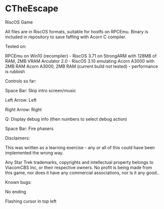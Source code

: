 # CTheEscape

RiscOS Game

All files are in RiscOS formats, suitable for hostfs on RPCEmu. Binary is included in repository to save faffing with Acorn C compiler.

Tested on:

RPCEmu on Win10 (recompiler) - RiscOS 3.71 on StrongARM with 128MB of RAM, 2MB VRAM
Arculator 2.0 - RiscOS 3.10 emulating Acorn A3000 with 2MB RAM
Acorn A3000, 2MB RAM (current build not tested) - performance is rubbish

Controls so far:

Space Bar: Skip intro screen/music

Left Arrow: Left

Right Arrow: Right

Q: Display debug info (then numbers to select debug action)

Space Bar: Fire phasers


Disclaimers:

This was written as a learning exercise - any or all of this could have been implemented the wrong way.

Any Star Trek trademarks, copyrights and intellectual property belongs to ViacomCBS Inc, or their respective owners. No profit is being made from this game, nor does it have any commercial associations, nor is it any good..

Known bugs:

No ending

Flashing cursor in top left
